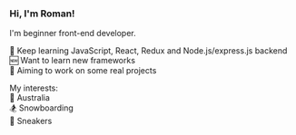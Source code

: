 ### Hi, I'm Roman!
I'm beginner front-end developer.  

📖 Keep learning JavaScript, React, Redux and Node.js/express.js backend  
🆕 Want to learn new frameworks  
🎯 Aiming to work on some real projects

My interests:  
🦘 Australia  
🏂 Snowboarding  
👟 Sneakers
